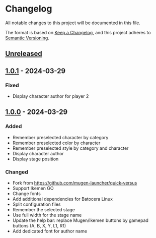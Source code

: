 # Changelog

All notable changes to this project will be documented in this file.

The format is based on [Keep a Changelog](https://keepachangelog.com/en/1.0.0/),
and this project adheres to [Semantic Versioning](https://semver.org/spec/v2.0.0.html).

## [Unreleased]

## [1.0.1] - 2024-03-29

### Fixed

- Display character author for player 2

## [1.0.0] - 2024-03-29

### Added

- Remember preselected character by category
- Remember preselected color by character
- Remember preselected style by category and character
- Display character author
- Display stage position

### Changed

- Fork from https://github.com/mugen-launcher/quick-versus
- Support Ikemen GO
- Change fonts
- Add additional dependencies for Batocera Linux
- Split configuration files
- Remember the selected stage
- Use full width for the stage name
- Update the help bar: replace Mugen/Ikemen buttons by gamepad buttons (A, B, X, Y, L1, R1)
- Add dedicated font for author name

[Unreleased]: https://github.com/ikemen-launcher/quick-versus/compare/1.0.1...HEAD
[1.0.1]: https://github.com/ikemen-launcher/quick-versus/compare/1.0.0...1.0.1
[1.0.0]: https://github.com/ikemen-launcher/quick-versus/compare/04613475d356f64b9a17af8401c3be11209536c7...1.0.0
